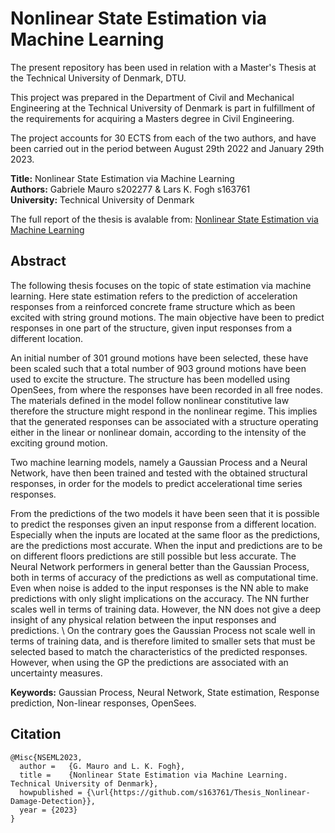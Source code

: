 # Nonlinear State Estimation via Machine Learning
The present repository has been used in relation with a Master's Thesis at the Technical University of Denmark, DTU.

This project was prepared in the Department of Civil and Mechanical Engineering at the Technical University of Denmark is part in fulfillment of the requirements for acquiring a Masters degree in Civil Engineering.

The project accounts for 30 ECTS from each of the two authors, and have been carried out in the period between August 29th 2022 and January 29th 2023.

**Title:** Nonlinear State Estimation via Machine Learning <br />
**Authors:** Gabriele Mauro s202277 & Lars K. Fogh s163761 <br />
**University:** Technical University of Denmark <br />

The full report of the thesis is avalable from: [Nonlinear State Estimation via Machine Learning](MSc_Thesis_Nonlinear_State_Estimation_Intro.pdf)


## Abstract
The following thesis focuses on the topic of state estimation via machine learning. Here state estimation refers to the prediction of acceleration responses from a reinforced concrete frame structure which as been excited with string ground motions. The main objective have been to predict responses in one part of the structure, given input responses from a different location.

An initial number of 301 ground motions have been selected, these have been scaled such that a total number of 903 ground motions have been used to excite the structure. The structure has been modelled using OpenSees, from where the responses have been recorded in all free nodes. The materials defined in the model follow nonlinear constitutive law therefore the structure might respond in the nonlinear regime. This implies that the generated responses can be associated with a structure operating either in the linear or nonlinear domain, according to the intensity of the exciting ground motion.

Two machine learning models, namely a Gaussian Process and a Neural Network, have then been trained and tested with the obtained structural responses, in order for the models to predict accelerational time series responses.

From the predictions of the two models it have been seen that it is possible to predict the responses given an input response from a different location. Especially when the inputs are located at the same floor as the predictions, are the predictions most accurate. When the input and predictions are to be on different floors predictions are still possible but less accurate. 
The Neural Network performers in general better than the Gaussian Process, both in terms of accuracy of the predictions as well as computational time. Even when noise is added to the input responses is the NN able to make predictions with only slight implications on the accuracy.
The NN further scales well in terms of training data. However, the NN does not give a deep insight of any physical relation between the input responses and predictions. \\
On the contrary goes the Gaussian Process not scale well in terms of training data, and is therefore limited to smaller sets that must be selected based to match the characteristics of the predicted responses. However, when using the GP the predictions are associated with an uncertainty measures.

**Keywords:** Gaussian Process, Neural Network, State estimation, Response prediction, Non-linear responses, OpenSees.
 
 
## Citation

    @Misc{NSEML2023,
      author =   {G. Mauro and L. K. Fogh},
      title =    {Nonlinear State Estimation via Machine Learning. Technical University of Denmark},
      howpublished = {\url{https://github.com/s163761/Thesis_Nonlinear-Damage-Detection}},
      year = {2023}
    }
